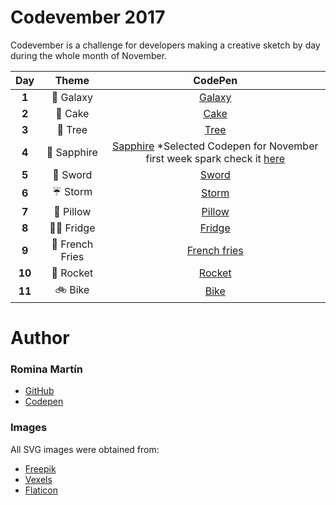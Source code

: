 # Codevember 2017

Codevember is a challenge for developers making a creative sketch by day during the whole month of November. 

| Day   | Theme | CodePen |
|:-----:|:-----:|:-------:|
| **1** | :rocket: Galaxy | [Galaxy](https://codepen.io/RominaMartin/full/YEyaoY/) |
| **2** | :cake: Cake | [Cake](https://codepen.io/RominaMartin/full/xPZRKW/) |
| **3** | :deciduous_tree: Tree| [Tree](https://codepen.io/RominaMartin/full/NwNRrE/) |
| **4** | :gem: Sapphire | [Sapphire](https://codepen.io/RominaMartin/full/wPGEQN/) *Selected Codepen for November first week spark check it [here](https://codepen.io/spark/49)|
| **5** | :hocho: Sword | [Sword](https://codepen.io/RominaMartin/full/PONMgy/) |
| **6** | :umbrella: Storm | [Storm](https://codepen.io/RominaMartin/full/JOKgVb/) |
| **7** | :sheep: Pillow | [Pillow](https://codepen.io/RominaMartin/full/wPzVMd/) |
| **8** | :male_detective: Fridge | [Fridge](https://codepen.io/RominaMartin/full/GOrKwG/) |
| **9** | :fries: French Fries | [French fries](https://codepen.io/RominaMartin/full/NwdoQo/) |
| **10** | :rocket: Rocket | [Rocket](https://codepen.io/RominaMartin/full/mqWjzQ/) |
| **11** | :bike: Bike | [Bike](https://codepen.io/RominaMartin/full/eevqxr/) |


# Author
### Romina Martín
- [GitHub](https://github.com/rominamartin)
- [Codepen](https://codepen.io/rominamartin)

### Images

All SVG images were obtained from: 
- [Freepik](https://www.freepik.es/fotos-vectores-gratis/fondo)
- [Vexels](https://www.vexels.com)
- [Flaticon](https://www.flaticon.com/)